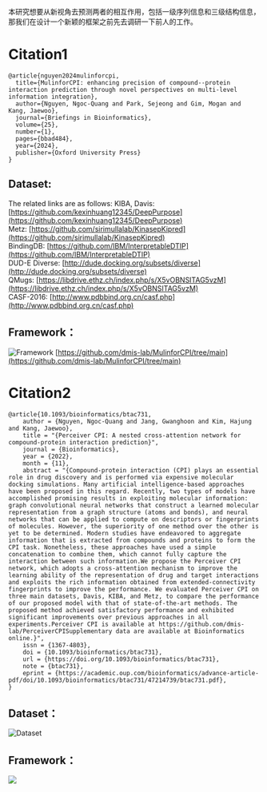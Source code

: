 本研究想要从新视角去预测两者的相互作用，包括一级序列信息和三级结构信息，那我们在设计一个新颖的框架之前先去调研一下前人的工作。
# Citation1
```
@article{nguyen2024mulinforcpi,
  title={MulinforCPI: enhancing precision of compound--protein interaction prediction through novel perspectives on multi-level information integration},
  author={Nguyen, Ngoc-Quang and Park, Sejeong and Gim, Mogan and Kang, Jaewoo},
  journal={Briefings in Bioinformatics},
  volume={25},
  number={1},
  pages={bbad484},
  year={2024},
  publisher={Oxford University Press}
}
```

## **Dataset:**
The related links are as follows:
KIBA, Davis: [https://github.com/kexinhuang12345/DeepPurpose](https://github.com/kexinhuang12345/DeepPurpose) \
Metz:  [https://github.com/sirimullalab/KinasepKipred](https://github.com/sirimullalab/KinasepKipred) \
BindingDB:  [https://github.com/IBM/InterpretableDTIP](https://github.com/IBM/InterpretableDTIP) \
DUD-E Diverse:  [http://dude.docking.org/subsets/diverse](http://dude.docking.org/subsets/diverse) \
QMugs:  [https://libdrive.ethz.ch/index.php/s/X5vOBNSITAG5vzM](https://libdrive.ethz.ch/index.php/s/X5vOBNSITAG5vzM) \
CASF-2016: [http://www.pdbbind.org.cn/casf.php](http://www.pdbbind.org.cn/casf.php)

## Framework：
![Framework](C:/Users/17608/Desktop/FirstAPP/pictures/Framework1.png)
[https://github.com/dmis-lab/MulinforCPI/tree/main](https://github.com/dmis-lab/MulinforCPI/tree/main)

# Citation2
```
@article{10.1093/bioinformatics/btac731,
    author = {Nguyen, Ngoc-Quang and Jang, Gwanghoon and Kim, Hajung and Kang, Jaewoo},
    title = "{Perceiver CPI: A nested cross-attention network for compound-protein interaction prediction}",
    journal = {Bioinformatics},
    year = {2022},
    month = {11},
    abstract = "{Compound-protein interaction (CPI) plays an essential role in drug discovery and is performed via expensive molecular docking simulations. Many artificial intelligence-based approaches have been proposed in this regard. Recently, two types of models have accomplished promising results in exploiting molecular information: graph convolutional neural networks that construct a learned molecular representation from a graph structure (atoms and bonds), and neural networks that can be applied to compute on descriptors or fingerprints of molecules. However, the superiority of one method over the other is yet to be determined. Modern studies have endeavored to aggregate information that is extracted from compounds and proteins to form the CPI task. Nonetheless, these approaches have used a simple concatenation to combine them, which cannot fully capture the interaction between such information.We propose the Perceiver CPI network, which adopts a cross-attention mechanism to improve the learning ability of the representation of drug and target interactions and exploits the rich information obtained from extended-connectivity fingerprints to improve the performance. We evaluated Perceiver CPI on three main datasets, Davis, KIBA, and Metz, to compare the performance of our proposed model with that of state-of-the-art methods. The proposed method achieved satisfactory performance and exhibited significant improvements over previous approaches in all experiments.Perceiver CPI is available at https://github.com/dmis-lab/PerceiverCPISupplementary data are available at Bioinformatics online.}",
    issn = {1367-4803},
    doi = {10.1093/bioinformatics/btac731},
    url = {https://doi.org/10.1093/bioinformatics/btac731},
    note = {btac731},
    eprint = {https://academic.oup.com/bioinformatics/advance-article-pdf/doi/10.1093/bioinformatics/btac731/47214739/btac731.pdf},
}
```
## Dataset：
![Dataset](C:/Users/17608/Desktop/FirstAPP/pictures/Datasets.png)

## Framework：
![](C:/Users/17608/Desktop/FirstAPP/pictures/Framework2.png)